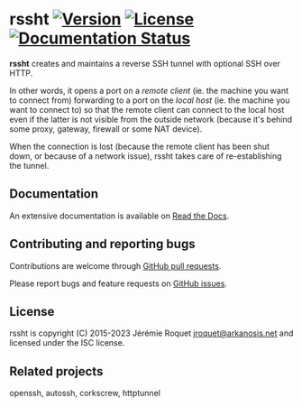 # rssht [![Version](https://img.shields.io/badge/version-v0.3.0-orange.svg)](https://semver.org/spec/v2.0.0.html) [![License](http://img.shields.io/badge/license-ISC-blue.svg)](/LICENSE) [![Documentation Status](https://readthedocs.org/projects/rssht/badge/?version=latest)](http://rssht.readthedocs.org/en/latest/?badge=latest)

**rssht** creates and maintains a reverse SSH tunnel with optional SSH over HTTP.

In other words, it opens a port on a *remote client* (ie. the machine you want to connect from) forwarding to a port on the *local host* (ie. the machine you want to connect to) so that the remote client can connect to the local host even if the latter is not visible from the outside network (because it's behind some proxy, gateway, firewall or some NAT device).

When the connection is lost (because the remote client has been shut down, or because of a network issue), rssht takes care of re-establishing the tunnel.

## Documentation

An extensive documentation is available on [Read the Docs](http://rssht.readthedocs.io/).

## Contributing and reporting bugs

Contributions are welcome through [GitHub pull requests](https://github.com/Arkanosis/rssht/pulls).

Please report bugs and feature requests on [GitHub issues](https://github.com/Arkanosis/rssht/issues).

## License

rssht is copyright (C) 2015-2023 Jérémie Roquet <jroquet@arkanosis.net> and licensed under the ISC license.

## Related projects

openssh, autossh, corkscrew, httptunnel
